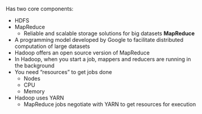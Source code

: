 Has two core components:
- HDFS
- MapReduce
	- Reliable and scalable storage solutions for big datasets
**MapReduce**
- A programming model developed by Google to facilitate distributed computation of large datasets
- Hadoop offers an open source version of MapReduce
- In Hadoop, when you start a job, mappers and reducers are running in the background
- You need “resources” to get jobs done
	- Nodes
	- CPU
	- Memory
- Hadoop uses YARN
	- MapReduce jobs negotiate with YARN to get resources for execution